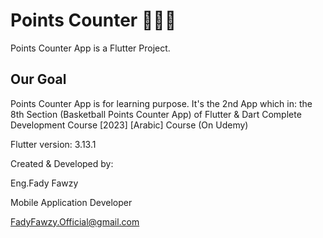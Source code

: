 # Points Counter 🏀⛹🏻

Points Counter App is a Flutter Project.

## Our Goal

Points Counter App is for learning purpose.
It's the 2nd App which in:
the 8th Section (Basketball Points Counter App)
of Flutter & Dart Complete Development Course [2023] [Arabic] Course (On Udemy)

Flutter version: 3.13.1

Created & Developed by:

Eng.Fady Fawzy

Mobile Application Developer

FadyFawzy.Official@gmail.com
